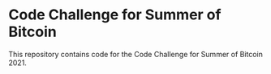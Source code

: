 # Code Challenge for Summer of Bitcoin

This repository contains code for the Code Challenge for Summer of Bitcoin 2021.
